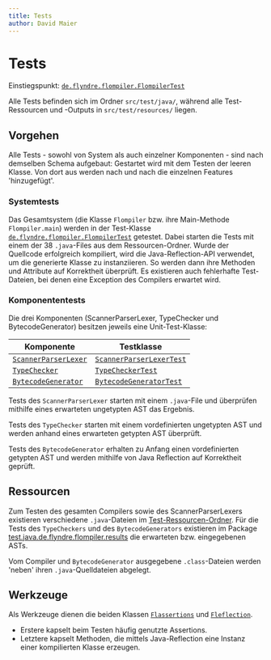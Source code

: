 ```yaml
---
title: Tests
author: David Maier
---
```


# Tests

Einstiegspunkt: [`de.flyndre.flompiler.FlompilerTest`](../src/test/java/de/flyndre/flompiler/FlompilerTest.java)

Alle Tests befinden sich im Ordner `src/test/java/`, während alle Test-Ressourcen und -Outputs in `src/test/resources/` liegen.

## Vorgehen

Alle Tests - sowohl von System als auch einzelner Komponenten - sind nach demselben Schema aufgebaut:
Gestartet wird mit dem Testen der leeren Klasse.
Von dort aus werden nach und nach die einzelnen Features 'hinzugefügt'.

### Systemtests

Das Gesamtsystem (die Klasse `Flompiler` bzw. ihre Main-Methode `Flompiler.main`) werden in der Test-Klasse [`de.flyndre.flompiler.FlompilerTest`](../src/test/java/de/flyndre/flompiler/FlompilerTest.java) getestet.
Dabei starten die Tests mit einem der 38 `.java`-Files aus dem Ressourcen-Ordner.
Wurde der Quellcode erfolgreich kompiliert, wird die Java-Reflection-API verwendet, um die generierte Klasse zu instanziieren.
So werden dann ihre Methoden und Attribute auf Korrektheit überprüft.
Es existieren auch fehlerhafte Test-Dateien, bei denen eine Exception des Compilers erwartet wird.

### Komponententests

Die drei Komponenten (ScannerParserLexer, TypeChecker und BytecodeGenerator) besitzen jeweils eine Unit-Test-Klasse:

| Komponente                                                                                               | Testklasse                                                                                                       |
|----------------------------------------------------------------------------------------------------------|------------------------------------------------------------------------------------------------------------------|
| [`ScannerParserLexer`](../src/main/java/de/flyndre/flompiler/scannerparserlexer/ScannerParserLexer.java) | [`ScannerParserLexerTest`](../src/test/java/de/flyndre/flompiler/scannerparserlexer/ScannerParserLexerTest.java) |
| [`TypeChecker`](../src/main/java/de/flyndre/flompiler/typecheker/TypeChecker.java)                       | [`TypeCheckerTest`](../src/test/java/de/flyndre/flompiler/typecheker/TypeCheckerTest.java)                       |
| [`BytecodeGenerator`](../src/main/java/de/flyndre/flompiler/bytecodegenerator/BytecodeGenerator.java)    | [`BytecodeGeneratorTest`](../src/test/java/de/flyndre/flompiler/bytecodegenerator/BytecodeGeneratorTest.java)    |

Tests des `ScannerParserLexer` starten mit einem `.java`-File und überprüfen mithilfe eines erwarteten ungetypten AST das Ergebnis.

Tests des `TypeChecker` starten mit einem vordefinierten ungetypten AST und werden anhand eines erwarteten getypten AST überprüft.

Tests des `BytecodeGenerator` erhalten zu Anfang einen vordefinierten getypten AST und werden mithilfe von Java Reflection auf Korrektheit geprüft.

## Ressourcen

Zum Testen des gesamten Compilers sowie des ScannerParserLexers existieren verschiedene `.java`-Dateien im [Test-Ressourcen-Ordner](../src/test/resources).
Für die Tests des `TypeCheckers` und des `BytecodeGenerators` existieren im Package [test.java.de.flyndre.flompiler.results](../src/test/java/de/flyndre/flompiler/results) die erwarteten bzw. eingegebenen ASTs.

Vom Compiler und `BytecodeGenerator` ausgegebene `.class`-Dateien werden 'neben' ihren `.java`-Quelldateien abgelegt.

## Werkzeuge

Als Werkzeuge dienen die beiden Klassen [`Flassertions`](../src/test/java/de/flyndre/flompiler/testing/Flassertions.java) und [`Fleflection`](../src/test/java/de/flyndre/flompiler/testing/Fleflection.java).
* Erstere kapselt beim Testen häufig genutzte Assertions.
* Letztere kapselt Methoden, die mittels Java-Reflection eine Instanz einer kompilierten Klasse erzeugen.

